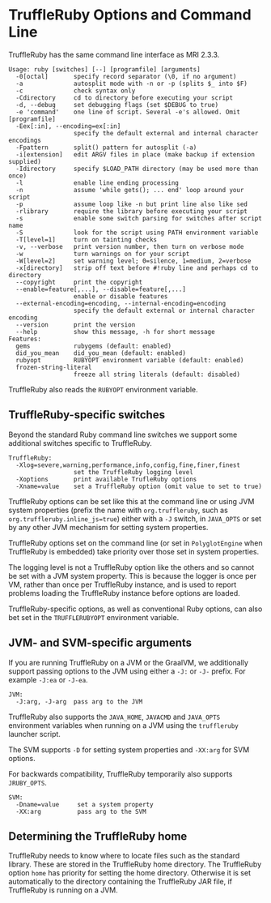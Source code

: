 # TruffleRuby Options and Command Line

TruffleRuby has the same command line interface as MRI 2.3.3.

```
Usage: ruby [switches] [--] [programfile] [arguments]
  -0[octal]       specify record separator (\0, if no argument)
  -a              autosplit mode with -n or -p (splits $_ into $F)
  -c              check syntax only
  -Cdirectory     cd to directory before executing your script
  -d, --debug     set debugging flags (set $DEBUG to true)
  -e 'command'    one line of script. Several -e's allowed. Omit [programfile]
  -Eex[:in], --encoding=ex[:in]
                  specify the default external and internal character encodings
  -Fpattern       split() pattern for autosplit (-a)
  -i[extension]   edit ARGV files in place (make backup if extension supplied)
  -Idirectory     specify $LOAD_PATH directory (may be used more than once)
  -l              enable line ending processing
  -n              assume 'while gets(); ... end' loop around your script
  -p              assume loop like -n but print line also like sed
  -rlibrary       require the library before executing your script
  -s              enable some switch parsing for switches after script name
  -S              look for the script using PATH environment variable
  -T[level=1]     turn on tainting checks
  -v, --verbose   print version number, then turn on verbose mode
  -w              turn warnings on for your script
  -W[level=2]     set warning level; 0=silence, 1=medium, 2=verbose
  -x[directory]   strip off text before #!ruby line and perhaps cd to directory
  --copyright     print the copyright
  --enable=feature[,...], --disable=feature[,...]
                  enable or disable features
  --external-encoding=encoding, --internal-encoding=encoding
                  specify the default external or internal character encoding
  --version       print the version
  --help          show this message, -h for short message
Features:
  gems            rubygems (default: enabled)
  did_you_mean    did_you_mean (default: enabled)
  rubyopt         RUBYOPT environment variable (default: enabled)
  frozen-string-literal
                  freeze all string literals (default: disabled)
```

TruffleRuby also reads the `RUBYOPT` environment variable.

## TruffleRuby-specific switches

Beyond the standard Ruby command line switches we support some additional
switches specific to TruffleRuby.

```
TruffleRuby:
  -Xlog=severe,warning,performance,info,config,fine,finer,finest
                  set the TruffleRuby logging level
  -Xoptions       print available TrufleRuby options
  -Xname=value    set a TruffleRuby option (omit value to set to true)
```

TruffleRuby options can be set like this at the command line or using JVM system
properties (prefix the name with `org.truffleruby`, such as
`org.truffleruby.inline_js=true`) either with a `-J` switch, in `JAVA_OPTS` or
set by any other JVM mechanism for setting system properties.

TruffleRuby options set on the command line (or set in `PolyglotEngine` when
TruffleRuby is embedded) take priority over those set in system properties.

The logging level is not a TruffleRuby option like the others and so cannot be
set with a JVM system property. This is because the logger is once per VM,
rather than once per TruffleRuby instance, and is used to report problems
loading the TruffleRuby instance before options are loaded.

TruffleRuby-specific options, as well as conventional Ruby options, can also
bet set in the `TRUFFLERUBYOPT` environment variable.

## JVM- and SVM-specific arguments

If you are running TruffleRuby on a JVM or the GraalVM, we additionally support
passing options to the JVM using either a `-J:` or `-J-` prefix. For example
`-J:ea` or `-J-ea`.

```
JVM:
  -J:arg, -J-arg  pass arg to the JVM
```

TruffleRuby also supports the `JAVA_HOME`, `JAVACMD` and `JAVA_OPTS` environment
variables when running on a JVM using the `truffleruby` launcher script.

The SVM supports `-D` for setting system properties and `-XX:arg` for SVM
options.

For backwards compatibility, TruffleRuby temporarily also supports `JRUBY_OPTS`.

```
SVM:
  -Dname=value     set a system property
  -XX:arg          pass arg to the SVM
```

## Determining the TruffleRuby home

TruffleRuby needs to know where to locate files such as the standard library.
These are stored in the TruffleRuby home directory. The TruffleRuby option
`home` has priority for setting the home directory. Otherwise it is set
automatically to the directory containing the TruffleRuby JAR file, if
TruffleRuby is running on a JVM.
